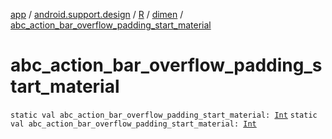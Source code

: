 [app](../../../index.md) / [android.support.design](../../index.md) / [R](../index.md) / [dimen](index.md) / [abc_action_bar_overflow_padding_start_material](./abc_action_bar_overflow_padding_start_material.md)

# abc_action_bar_overflow_padding_start_material

`static val abc_action_bar_overflow_padding_start_material: `[`Int`](https://kotlinlang.org/api/latest/jvm/stdlib/kotlin/-int/index.html)
`static val abc_action_bar_overflow_padding_start_material: `[`Int`](https://kotlinlang.org/api/latest/jvm/stdlib/kotlin/-int/index.html)